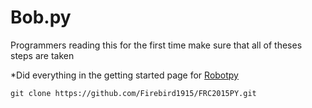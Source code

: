 # Bob.py

Programmers reading this for the first time make sure that all of theses steps are taken

*Did everything in the getting started page for [Robotpy](http://robotpy.readthedocs.org/en/latest/getting_started.html)




```git clone https://github.com/Firebird1915/FRC2015PY.git```
